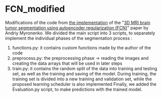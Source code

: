 # FCN_modified
Modifications of the code from [the implementation](https://github.com/IAmSuyogJadhav/3d-mri-brain-tumor-segmentation-using-autoencoder-regularization) of the "[3D MRI brain tumor segmentation using autoencoder regularization (FCN)](https://arxiv.org/abs/1810.11654)" paper by Andriy Myronenko.
We divided the main script into 3 scripts, to separately implement the individual phases of the segmentation process : 
1. functions.py: it contains custom functions made by the author of the code
2. preprocess.py: the preprocessing phase -> reading the images and creating the data arrays that will be used in later steps
3. train.py: it contains the random split of the data into training and testing set, as well as the training and saving of the model. During training, the training set is divided into a new training and validation set, while the proposed learning scheduler is also implemented
   Finally, we added the Evaluation.py script, to make predictions with the trained model.
